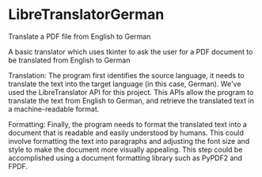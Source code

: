 # LibreTranslatorGerman
Translate a PDF file from English to German

A basic translator which uses tkinter to ask the user for a PDF document to be translated from English to German

Translation: The program first identifies the source language, it needs to translate the text into the target language (in this case, German). We've used the LibreTranslator API for this project. This APIs allow the program to translate the text from English to German, and retrieve the translated text in a machine-readable format.

Formatting: Finally, the program needs to format the translated text into a document that is readable and easily understood by humans. This could involve formatting the text into paragraphs and adjusting the font size and style to make the document more visually appealing. This step could be accomplished using a document formatting library such as PyPDF2 and FPDF.

